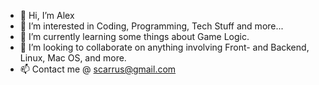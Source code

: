 - 👋 Hi, I’m Alex
- 👀 I’m interested in Coding, Programming, Tech Stuff and more...
- 🌱 I’m currently learning some things about Game Logic.
- 💞️ I’m looking to collaborate on anything involving Front- and Backend, Linux, Mac OS, and more.
- 📫 Contact me @ scarrus@gmail.com

<!---
Scarrus666/Scarrus666 is a ✨ special ✨ repository because its `README.md` (this file) appears on your GitHub profile.
You can click the Preview link to take a look at your changes.
--->
